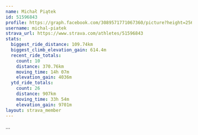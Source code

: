 ```yaml
---
name: Michał Piątek
id: 51596843
profile: https://graph.facebook.com/3089571771067360/picture?height=256&width=256
username: michal-piatek
strava_url: https://www.strava.com/athletes/51596843
stats:
  biggest_ride_distance: 109.74km
  biggest_climb_elevation_gain: 614.4m
  recent_ride_totals:
    count: 10
    distance: 370.76km
    moving_time: 14h 07m
    elevation_gain: 4036m
  ytd_ride_totals:
    count: 26
    distance: 907km
    moving_time: 33h 54m
    elevation_gain: 9701m
layout: strava_member
--- 
```

...
